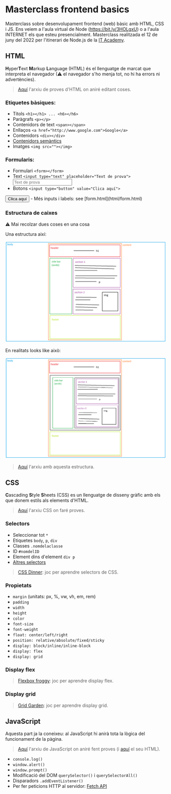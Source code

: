 # Masterclass frontend basics

Masterclass sobre desenvolupament frontend (web) bàsic amb HTML, CSS i JS. Ens veiem a l'aula virtual de Node (https://bit.ly/3HOLgxU) o a l'aula INTERNET els que esteu presencialment. Masterclass realitzada el 12 de juny del 2022 per l'itinerari de Node.js de la [IT Academy](https://www.barcelonactiva.cat/es/itacademy).


## **HTML**

**H**yper**T**ext **M**arkup **L**anguage (HTML) és el llenguatge de marcat que interpreta el navegador (⚠ el navegador s'ho menja tot, no hi ha errors ni advertències).

>[Aquí](html/index.html) l'arxiu de proves d'HTML on aniré editant coses.

### Etiquetes bàsiques:

- Títols `<h1></h1> ... <h6></h6>`
- Paràgrafs `<p></p>`
- Contenidors de text `<span></span>`
- Enllaços `<a href="http://www.google.com">Google</a>`
- Contenidors `<div></div>`
- [Contenidors semàntics](https://www.w3schools.com/html/html5_semantic_elements.asp)
- Imatges `<img src=""></img>`

### Formularis:

- Formulari `<form></form>`
- Text `<input type="text" placeholder="Text de prova">` <input type="text" placeholder="Text de prova">
- Botons `<input type="button" value="Clica aquí">` 
<input type="button" value="Clica aquí">
- Més inputs i labels: see [form.html](html/form.html)

### Estructura de caixes

⚠ Mai recolzar dues coses en una cosa

Una estructura així:

![](img/wireframe.png)

En realitats looks like això:

![](img/wireframe-divs.png)

>[Aquí](html/estructura.html) l'arxiu amb aquesta estructura.


## **CSS**

**C**ascading **S**tyle **S**heets (CSS) es un llenguatge de disseny gràfic amb els que donem estils als elements d'HTML.

>[Aquí](style.css) l'arxiu CSS on faré proves.

### Selectors

- Seleccionar tot `*`
- Etiquetes `body`, `p`, `div` 
- Classes `.nomdelaclasse`
- ID `#nomdelID`
- Element dins d'element `div p`
- [Altres selectors](https://www.w3schools.com/cssref/css_selectors.asp)

>[CSS Dinner](https://flukeout.github.io/): joc per aprendre selectors de CSS.

### Propietats

- `margin` (unitats: px, %, vw, vh, em, rem)
- `padding`
- `width`
- `height`
- `color`
- `font-size`
- `font-weight`
- `float: center/left/right`
- `position: relative/absolute/fixed/sticky` 
- `display: block/inline/inline-block`
- `display: flex`
- `display: grid`

### Display flex

>[Flexbox froggy](https://flexboxfroggy.com/#es): joc per aprendre display flex.

### Display grid

>[Grid Garden](https://cssgridgarden.com/#es): joc per aprendre display grid.


## **JavaScript**

Aquesta part ja la coneixeu: al JavaScript hi anirà tota la lògica del funcionament de la pàgina.

>[Aquí](js/script.js) l'arxiu de JavaScript on aniré fent proves (i [aquí](html/javascript.html) el seu HTML).

- `console.log()`
- `window.alert()`
- `window.prompt()`
- Modificació del DOM `querySelector()` i `querySelectorAll()`
- Disparadors `.addEventListener()`
- Per fer peticions HTTP al servidor: [Fetch API](https://pablomonteserin.com/curso/javascript/ejemplos-api-fetch/)
